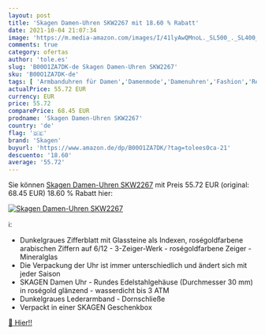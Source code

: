 ```yaml
---
layout: post
title: 'Skagen Damen-Uhren SKW2267 mit 18.60 % Rabatt'
date: 2021-10-04 21:07:34
image: 'https://m.media-amazon.com/images/I/41lyAwQMnoL._SL500_._SL400_.jpg'
comments: true
category: ofertas
author: 'tole.es'
slug: 'B00O1ZA7DK-de Skagen Damen-Uhren SKW2267'
sku: 'B00O1ZA7DK-de'
tags: [ 'Armbanduhren für Damen','Damenmode','Damenuhren','Fashion','Regular Stores','Shops','Uhren','skagen', ]
actualPrice: 55.72 EUR
currency: EUR
price: 55.72
comparePrice: 68.45 EUR
prodname: 'Skagen Damen-Uhren SKW2267'
country: 'de'
flag: '🇩🇪'
brand: 'Skagen'
buyurl: 'https://www.amazon.de/dp/B00O1ZA7DK/?tag=tolees0ca-21'
descuento: '18.60'
average: '55.72'
---
```


Sie können [Skagen Damen-Uhren SKW2267](https://www.amazon.de/dp/B00O1ZA7DK/?tag=tolees0ca-21) mit Preis 55.72 EUR (original: 68.45 EUR) 18.60 % Rabatt hier:

[![Skagen Damen-Uhren SKW2267](https://m.media-amazon.com/images/I/41lyAwQMnoL._SL500_._SL400_.jpg)](https://www.amazon.de/dp/B00O1ZA7DK/?tag=tolees0ca-21)

ℹ️:

- Dunkelgraues Zifferblatt mit Glassteine als Indexen, roségoldfarbene arabischen Ziffern auf 6/12 - 3-Zeiger-Werk - roségoldfarbene Zeiger - Mineralglas
- Die Verpackung der Uhr ist immer unterschiedlich und ändert sich mit jeder Saison
- SKAGEN Damen Uhr - Rundes Edelstahlgehäuse (Durchmesser 30 mm) in roségold glänzend - wasserdicht bis 3 ATM
- Dunkelgraues Lederarmband - Dornschließe
- Verpackt in einer SKAGEN Geschenkbox

[🛒 Hier!!](https://www.amazon.de/dp/B00O1ZA7DK/?tag=tolees0ca-21)
